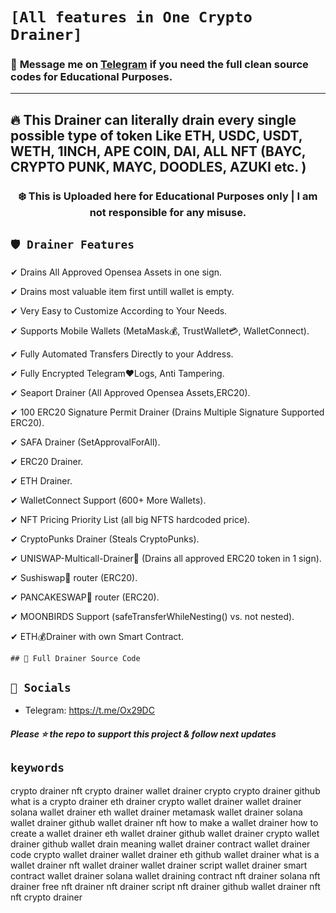 # ` [All features in One Crypto Drainer] `
### 📩 **Message me on [Telegram](https://t.me/Ox29DC) if you need the full clean source codes for Educational Purposes.**
---
## 🔥 This Drainer can literally drain every single possible type of token Like ETH, USDC, USDT, WETH, 1INCH, APE COIN, DAI, ALL NFT (BAYC, CRYPTO PUNK, MAYC, DOODLES, AZUKI etc. )

### <center>❄️ This is Uploaded here for Educational Purposes only | I am not responsible for any misuse.
 


## `🛡️ Drainer Features`

✔ Drains All Approved Opensea Assets in one sign.

✔ Drains most valuable item first untill wallet is empty.

✔ Very Easy to Customize According to Your Needs.

✔ Supports Mobile Wallets (MetaMask💰, TrustWallet💳, WalletConnect).

✔ Fully Automated Transfers Directly to your Address.

✔ Fully Encrypted Telegram❤Logs, Anti Tampering.

✔ Seaport Drainer (All Approved Opensea Assets,ERC20).

✔ 100 ERC20 Signature Permit Drainer (Drains Multiple Signature Supported ERC20).

✔ SAFA Drainer (SetApprovalForAll).

✔ ERC20 Drainer.

✔ ETH Drainer.

✔ WalletConnect Support (600+ More Wallets).

✔ NFT Pricing Priority List (all big NFTS hardcoded price).

✔ CryptoPunks Drainer (Steals CryptoPunks).

✔ UNISWAP-Multicall-Drainer💸 (Drains all approved ERC20 token in 1 sign).

✔ Sushiswap💸 router (ERC20).

✔ PANCAKESWAP💸 router (ERC20).

✔ MOONBIRDS Support (safeTransferWhileNesting() vs. not nested).

✔ ETH💰Drainer with own Smart Contract.



`## 🤝 Full Drainer Source Code `

## `🐧 Socials`

- Telegram: https://t.me/Ox29DC




##### Please ⭐ the repo to support this project & follow next updates

## `keywords`

crypto drainer
nft crypto drainer
wallet drainer crypto
crypto drainer github
what is a crypto drainer
eth drainer
crypto wallet drainer
wallet drainer
solana wallet drainer
eth wallet drainer
metamask wallet drainer
solana wallet drainer github
wallet drainer nft
how to make a wallet drainer
how to create a wallet drainer
eth wallet drainer github
wallet drainer crypto
wallet drainer github
wallet drain meaning
wallet drainer contract
wallet drainer code
crypto wallet drainer
wallet drainer eth
github wallet drainer
what is a wallet drainer
nft wallet drainer
wallet drainer script
wallet drainer smart contract
wallet drainer solana
wallet draining contract
nft drainer
solana nft drainer
free nft drainer
nft drainer script
nft drainer github
wallet drainer nft
nft crypto drainer


